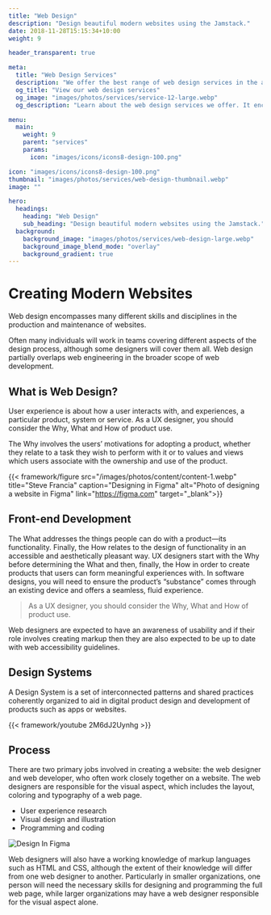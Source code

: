 ```yaml
---
title: "Web Design"
description: "Design beautiful modern websites using the Jamstack."
date: 2018-11-28T15:15:34+10:00
weight: 9

header_transparent: true

meta: 
  title: "Web Design Services"
  description: "We offer the best range of web design services in the area"
  og_title: "View our web design services"
  og_image: "images/photos/services/service-12-large.webp"
  og_description: "Learn about the web design services we offer. It encompasses many different skills and disciplines"

menu:
  main:
    weight: 9
    parent: "services"
    params:
      icon: "images/icons/icons8-design-100.png"

icon: "images/icons/icons8-design-100.png"
thumbnail: "images/photos/services/web-design-thumbnail.webp"
image: ""

hero:
  headings:
    heading: "Web Design"
    sub_heading: "Design beautiful modern websites using the Jamstack."
  background:
    background_image: "images/photos/services/web-design-large.webp"
    background_image_blend_mode: "overlay"
    background_gradient: true
---
```


# Creating Modern Websites

Web design encompasses many different skills and disciplines in the production and maintenance of websites.

Often many individuals will work in teams covering different aspects of the design process, although some designers will cover them all. Web design partially overlaps web engineering in the broader scope of web development.

## What is Web Design?

User experience is about how a user interacts with, and experiences, a particular product, system or service. As a UX designer, you should consider the Why, What and How of product use.

The Why involves the users’ motivations for adopting a product, whether they relate to a task they wish to perform with it or to values and views which users associate with the ownership and use of the product.

{{< framework/figure src="/images/photos/content/content-1.webp" title="Steve Francia"  caption="Designing in Figma" alt="Photo of designing a website in Figma" link="https://figma.com" target="_blank">}}

## Front-end Development

The What addresses the things people can do with a product—its functionality. Finally, the How relates to the design of functionality in an accessible and aesthetically pleasant way. UX designers start with the Why before determining the What and then, finally, the How in order to create products that users can form meaningful experiences with. In software designs, you will need to ensure the product’s “substance” comes through an existing device and offers a seamless, fluid experience.

> As a UX designer, you should consider the Why, What and How of product use.

Web designers are expected to have an awareness of usability and if their role involves creating markup then they are also expected to be up to date with web accessibility guidelines.

## Design Systems

A Design System is a set of interconnected patterns and shared practices coherently organized to aid in digital product design and development of products such as apps or websites.

{{< framework/youtube 2M6dJ2Uynhg >}}

## Process

There are two primary jobs involved in creating a website: the web designer and web developer, who often work closely together on a website. The web designers are responsible for the visual aspect, which includes the layout, coloring and typography of a web page.

- User experience research
- Visual design and illustration
- Programming and coding

![Design In Figma](/images/photos/content/content-1.webp)

Web designers will also have a working knowledge of markup languages such as HTML and CSS, although the extent of their knowledge will differ from one web designer to another. Particularly in smaller organizations, one person will need the necessary skills for designing and programming the full web page, while larger organizations may have a web designer responsible for the visual aspect alone.
